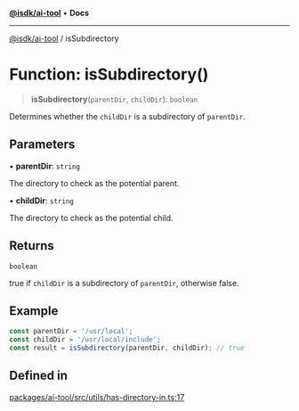 [**@isdk/ai-tool**](../README.md) • **Docs**

***

[@isdk/ai-tool](../globals.md) / isSubdirectory

# Function: isSubdirectory()

> **isSubdirectory**(`parentDir`, `childDir`): `boolean`

Determines whether the `childDir` is a subdirectory of `parentDir`.

## Parameters

• **parentDir**: `string`

The directory to check as the potential parent.

• **childDir**: `string`

The directory to check as the potential child.

## Returns

`boolean`

true if `childDir` is a subdirectory of `parentDir`, otherwise false.

## Example

```typescript
const parentDir = '/usr/local';
const childDir = '/usr/local/include';
const result = isSubdirectory(parentDir, childDir); // true
```

## Defined in

[packages/ai-tool/src/utils/has-directory-in.ts:17](https://github.com/isdk/ai-tool.js/blob/fe6b47f429fb128627d2210e367fa914b891d314/src/utils/has-directory-in.ts#L17)
